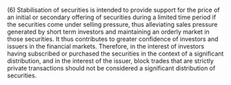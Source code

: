 (6) Stabilisation of securities is intended to provide support for the price of an initial or secondary offering of securities during a limited time period if the securities come under selling pressure, thus alleviating sales pressure generated by short term investors and maintaining an orderly market in those securities. It thus contributes to greater confidence of investors and issuers in the financial markets. Therefore, in the interest of investors having subscribed or purchased the securities in the context of a significant distribution, and in the interest of the issuer, block trades that are strictly private transactions should not be considered a significant distribution of securities.